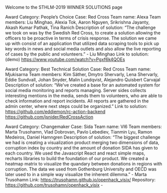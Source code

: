 Welcome to the STHLM-2019 WINNER SOLUTIONS page

Award Category: People’s Choice 
Case: Red Cross 
Team name: Alexa Team members: Liu Minghao, Alexia Tok, Aaron Nguyen, Srikrishna Jayanty, Akash Kumar Pathak, Tina Ranich
Description of solution: “The challenge we took on was by the Swedish Red Cross, to create a solution allowing the officers to be proactive in terms of crisis response. The solution we came up with consist of an application that utilized data scraping tools to pick up key words in news and social media outlets and also allow the live reporting of cases by the public and volunteers.” - Liu Minghao
Link to solution: (demo) https://www.youtube.com/watch?v=Pgxf6k4QOEs

Award Category: Best Technical Solution 
Case: Red Cross 
Team name: Mjukisarna 
Team members: Kim Säther, Dmytro Shervarly, Lena Shervarly, Eddie Sundvall, Johan Snyder, Malin Lundqvist, Alejandro Quisbert Carvajal
Description of solution: “We've created a base for an automated system for social media monitoring and reports managing. Server sides collects interesting mentions in the media, sends them to volunteers, who are able to check information and report incidents. All reports are gathered in the admin center, where next steps could be organized.”
Link to solution: https://github.com/eddiemon/rc-action-backend https://github.com/jsnider/RedCrossAction

Award Category: Changemaker 
Case: Sida 
Team name: VI6 
Team members: Marta Trusohamn, Vlad Dobrovan, Pavlo Lebediev, Tianmin Lyu, Ramon Medeiros, Daniel Hamngren
Description of solution: “The biggest challenge we had is creating a visualization product merging two dimensions of data, corruption index by country and the amount of donation SIDA has given to each country. We used the Javascript React and react simple maps, recharts libraries to build the foundation of our product. We created a heatmap matrix to visualize the quandary between donations in regions with corruption. The data we used from Gothenburg University and OECD was later used to in a simple way visualize the inherent dilemma.” - Marta Trusohamn
Link: https://trusohamn.github.io/openhack_visix/ Repository: https://github.com/trusohamn/openhack_visix -
